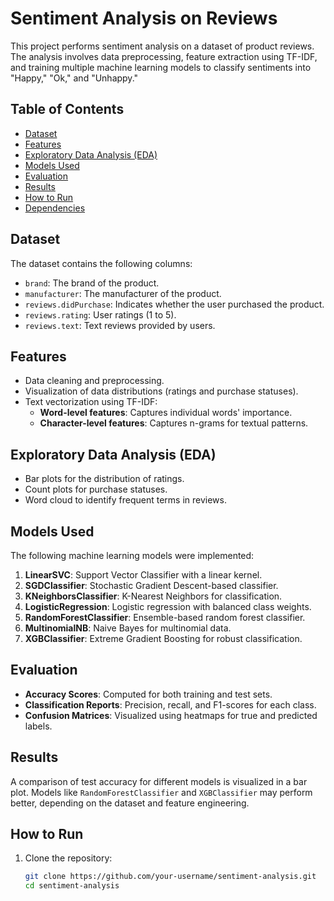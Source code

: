 # Sentiment Analysis on Reviews

This project performs sentiment analysis on a dataset of product reviews. The analysis involves data preprocessing, feature extraction using TF-IDF, and training multiple machine learning models to classify sentiments into "Happy," "Ok," and "Unhappy."

## Table of Contents
- [Dataset](#dataset)
- [Features](#features)
- [Exploratory Data Analysis (EDA)](#exploratory-data-analysis-eda)
- [Models Used](#models-used)
- [Evaluation](#evaluation)
- [Results](#results)
- [How to Run](#how-to-run)
- [Dependencies](#dependencies)

## Dataset
The dataset contains the following columns:
- `brand`: The brand of the product.
- `manufacturer`: The manufacturer of the product.
- `reviews.didPurchase`: Indicates whether the user purchased the product.
- `reviews.rating`: User ratings (1 to 5).
- `reviews.text`: Text reviews provided by users.

## Features
- Data cleaning and preprocessing.
- Visualization of data distributions (ratings and purchase statuses).
- Text vectorization using TF-IDF:
  - **Word-level features**: Captures individual words' importance.
  - **Character-level features**: Captures n-grams for textual patterns.

## Exploratory Data Analysis (EDA)
- Bar plots for the distribution of ratings.
- Count plots for purchase statuses.
- Word cloud to identify frequent terms in reviews.

## Models Used
The following machine learning models were implemented:
1. **LinearSVC**: Support Vector Classifier with a linear kernel.
2. **SGDClassifier**: Stochastic Gradient Descent-based classifier.
3. **KNeighborsClassifier**: K-Nearest Neighbors for classification.
4. **LogisticRegression**: Logistic regression with balanced class weights.
5. **RandomForestClassifier**: Ensemble-based random forest classifier.
6. **MultinomialNB**: Naive Bayes for multinomial data.
7. **XGBClassifier**: Extreme Gradient Boosting for robust classification.

## Evaluation
- **Accuracy Scores**: Computed for both training and test sets.
- **Classification Reports**: Precision, recall, and F1-scores for each class.
- **Confusion Matrices**: Visualized using heatmaps for true and predicted labels.

## Results
A comparison of test accuracy for different models is visualized in a bar plot. Models like `RandomForestClassifier` and `XGBClassifier` may perform better, depending on the dataset and feature engineering.

## How to Run
1. Clone the repository:
   ```bash
   git clone https://github.com/your-username/sentiment-analysis.git
   cd sentiment-analysis
